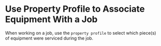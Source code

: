 # Use Property Profile to Associate Equipment With a Job

When working on a job, use the `property profile` to select which piece(s) of
equipment were serviced during the job.

